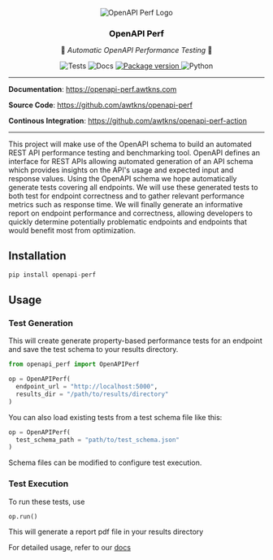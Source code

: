 <p align="center">
  <img src="https://openapi-perf.awtkns.com/assets/logo-light.png" alt="OpenAPI Perf Logo" />
</p>
<h3 align="center" style="margin-bottom: 0; color: black"><strong>OpenAPI Perf</strong></h3>
<p align="center">
  🤖<em> Automatic OpenAPI Performance Testing </em>🤖</br>
</p>
<p align="center">
<img alt="Tests" src="https://github.com/awtkns/openapi-perf/workflows/Tests/badge.svg" />
<img alt="Docs" src="https://github.com/awtkns/fastapi-crudrouter/workflows/docs/badge.svg" />
<a href="https://pypi.org/project/openapi-perf" target="_blank">
  <img src="https://img.shields.io/pypi/v/openapi-perf?color=%2334D058&label=pypi%20package" alt="Package version">
</a>
<img alt=Python Version" src="https://img.shields.io/pypi/pyversions/openapi-perf?color=%2334D058" />
</p>

---

**Documentation**: <a href="https://openapi-perf.awtkns.com" target="_blank">https://openapi-perf.awtkns.com</a>

**Source Code**: <a href="https://github.com/awtkns/openapi-perf" target="_blank">https://github.com/awtkns/openapi-perf</a>

**Continous Integration**: <a href="https://github.com/awtkns/openapi-perf-action" target="_blank">https://github.com/awtkns/openapi-perf-action</a>

---


This project will make use of the OpenAPI schema to build an automated REST API performance testing and benchmarking tool. OpenAPI defines an interface for REST APIs allowing automated generation of an API schema which provides insights on the API's usage and expected input and response values. Using the OpenAPI schema we hope automatically generate tests covering all endpoints. We will use these generated tests to both test for endpoint correctness and to gather relevant performance metrics such as response time. We will finally generate an informative report on endpoint performance and correctness, allowing developers to quickly determine potentially problematic endpoints and endpoints that would benefit most from optimization.

## Installation
```python
pip install openapi-perf
```

## Usage
### Test Generation
This will create generate property-based performance tests for an endpoint and save the test schema to your results directory.
```python
from openapi_perf import OpenAPIPerf

op = OpenAPIPerf(
  endpoint_url = "http://localhost:5000",
  results_dir = "/path/to/results/directory"
)
```

You can also load existing tests from a test schema file like this:
```python
op = OpenAPIPerf(
  test_schema_path = "path/to/test_schema.json"
)
```
Schema files can be modified to configure test execution.

### Test Execution

To run these tests, use
```python
op.run()
```

This will generate a report pdf file in your results directory

For detailed usage, refer to our [docs](https://openapi-perf.awtkns.com)